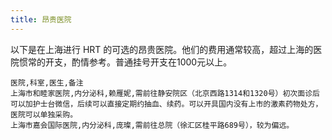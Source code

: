 ```yaml
---
title: 昂贵医院
---
```


以下是在上海进行 HRT 的可选的昂贵医院。他们的费用通常较高，超过上海的医院惯常的开支，酌情参考。普通挂号开支在1000元以上。

```csv
医院,科室,医生,备注
上海市和睦家医院,内分泌科,赖雁妮,需前往静安院区（北京西路1314和1320号）初次面诊后可以加护士台微信，后续可以直接定期约抽血、续药。可以开具国内没有上市的激素药物处方，医院可以单独采购。
上海市嘉会国际医院,内分泌科,庞璨,需前往总院（徐汇区桂平路689号），较为偏远。
```
